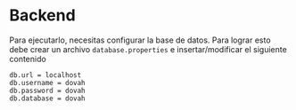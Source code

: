 <!--
Nombre del archivo: README.md
Fecha de creacion: 19/09/2022
Autor: Carlos Toro
Descripcion: Archivo con instrucciones para ejecutar el backend
-->

# Backend

Para ejecutarlo, necesitas configurar la base de datos. Para lograr esto debe crear un archivo
`database.properties` e insertar/modificar el siguiente contenido
```properties
db.url = localhost
db.username = dovah
db.password = dovah
db.database = dovah
```